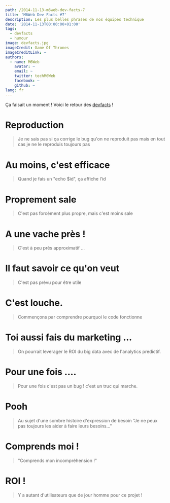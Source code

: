 ```yaml
---
path: /2014-11-13-m6web-dev-facts-7
title: 'M6Web Dev Facts #7'
description: Les plus belles phrases de nos équipes technique
date: '2014-11-13T00:00:00+01:00'
tags:
  - devfacts
  - humour
image: devfacts.jpg
imageCredit: Game Of Thrones
imageCreditLink: ~
authors:
  - name: M6Web
    avatar: ~
    email: ~
    twitter: techM6Web
    facebook: ~
    github: ~
lang: fr
---
```


Ça faisait un moment ! Voici le retour des [devfacts](http://tech.m6web.fr/tags.html#devfacts) !

# Reproduction
> Je ne sais pas si ça corrige le bug qu'on ne reproduit pas mais en tout cas je ne le reproduis toujours pas

# Au moins, c'est efficace
> Quand je fais un "echo $id", ça affiche l’id

# Proprement sale
> C'est pas forcément plus propre, mais c'est moins sale

# A une vache près !
> C'est à peu près approximatif …

# Il faut savoir ce qu'on veut
> C'est pas prévu pour être utile

# C'est louche.
> Commençons par comprendre pourquoi le code fonctionne

# Toi aussi fais du marketing ...
> On pourrait leverager le ROI du big data avec de l'analytics predictif.

# Pour une fois ....
> Pour une fois c'est pas un bug ! c'est un truc qui marche.

# Pooh
> Au sujet d'une sombre histoire d'expression de besoin 
> "Je ne peux pas toujours les aider à faire leurs besoins…"

# Comprends moi !
> "Comprends mon incompréhension !"

# ROI !
> Y a autant d'utilisateurs que de jour homme pour ce projet !
